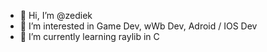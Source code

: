 - 👋 Hi, I’m @zediek
- 👀 I’m interested in Game Dev, wWb Dev, Adroid / IOS Dev
- 🌱 I’m currently learning raylib in C

<!---
zediek/zediek is a ✨ special ✨ repository because its `README.md` (this file) appears on your GitHub profile.
You can click the Preview link to take a look at your changes.
--->
